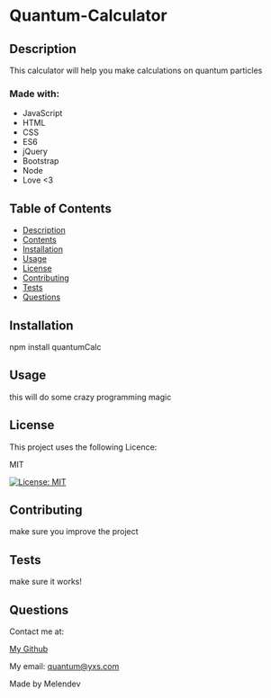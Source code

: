 
# Quantum-Calculator

## Description

  This calculator will help you make calculations on quantum particles
  
### Made with:
  
* JavaScript
* HTML
* CSS
* ES6
* jQuery
* Bootstrap
* Node
* Love <3


## Table of Contents
* [Description](#description)
* [Contents](#contents)
* [Installation](#installation) 
* [Usage](#usage)
* [License](#licence)
* [Contributing](#contributing)
* [Tests](#tests)
* [Questions](#questions)


## Installation
  npm install quantumCalc
  
## Usage
  this will do some crazy programming magic
   

  ## License
  This project uses the following Licence:


  MIT
  
  [![License: MIT](https://img.shields.io/badge/License-MIT-yellow.svg)](https://opensource.org/licenses/MIT)

    
  

## Contributing
  make sure you improve the project

## Tests
  make sure it works!

## Questions
  Contact me at:


  [My Github](https://github.com/SebasMelendez)


  My email: quantum@yxs.com

Made by Melendev

